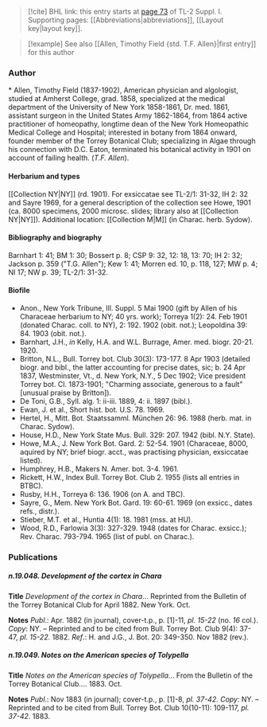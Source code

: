 > [!cite] BHL link: this entry starts at [page 73](https://www.biodiversitylibrary.org/item/103858#page/85/mode/1up) of TL-2 Suppl. I.
> Supporting pages: [[Abbreviations|abbreviations]], [[Layout key|layout key]].

> [!example] See also [[Allen, Timothy Field {std. T.F. Allen}|first entry]] for this author

### Author

\* Allen, Timothy Field (1837-1902), American physician and algologist, studied at Amherst College, grad. 1858, specialized at the medical department of the University of New York 1858-1861, Dr. med. 1861, assistant surgeon in the United States Army 1862-1864, from 1864 active practitioner of homeopathy, longtime dean of the New York Homeopathic Medical College and Hospital; interested in botany from 1864 onward, founder member of the Torrey Botanical Club; specializing in Algae through his connection with D.C. Eaton, terminated his botanical activity in 1901 on account of failing health. (*T.F. Allen*).

#### Herbarium and types

[[Collection NY|NY]] (rd. 1901). For exsiccatae see TL-2/1: 31-32, IH 2: 32 and Sayre 1969, for a general description of the collection see Howe, 1901 (ca. 8000 specimens, 2000 microsc. slides; library also at [[Collection NY|NY]]). Additional location: [[Collection M|M]] (in Charac. herb. Sydow).

#### Bibliography and biography

Barnhart 1: 41; BM 1: 30; Bossert p. 8; CSP 9: 32, 12: 18, 13: 70; IH 2: 32; Jackson p. 359 ("T.G. Allen"); Kew 1: 41; Morren ed. 10, p. 118, 127; MW p. 4; NI 17; NW p. 39; TL-2/1: 31-32.

#### Biofile

- Anon., New York Tribune, Ill. Suppl. 5 Mai 1900 (gift by Allen of his Characeae herbarium to NY; 40 yrs. work); Torreya 1(2): 24. Feb 1901 (donated Charac. coll. to NY), 2: 192. 1902 (obit. not.); Leopoldina 39: 84. 1903 (obit. not.).
- Barnhart, J.H., *in* Kelly, H.A. and W.L. Burrage, Amer. med. biogr. 20-21. 1920.
- Britton, N.L., Bull. Torrey bot. Club 30(3): 173-177. 8 Apr 1903 (detailed biogr. and bibl., the latter accounting for precise dates, sic; b. 24 Apr 1837, Westminster, Vt., d. New York, N.Y., 5 Dec 1902; Vice president Torrey bot. Cl. 1873-1901; "Charming associate, generous to a fault" \[unusual praise by Britton\]).
- De Toni, G.B., Syll. alg. 1: ii-iii. 1889, 4: ii. 1897 (bibl.).
- Ewan, J. et al., Short hist. bot. U.S. 78. 1969.
- Hertel, H., Mitt. Bot. Staatssamml. München 26: 96. 1988 (herb. mat. in Charac. Sydow).
- House, H.D., New York State Mus. Bull. 329: 207. 1942 (bibl. N.Y. State).
- Howe, M.A., J. New York Bot. Gard. 2: 52-54. 1901 (Characeae, 8000, aquired by NY; brief biogr. acct., was practising physician, exsiccatae listed).
- Humphrey, H.B., Makers N. Amer. bot. 3-4. 1961.
- Rickett, H.W., Index Bull. Torrey Bot. Club 2. 1955 (lists all entries in BTBC).
- Rusby, H.H., Torreya 6: 136. 1906 (on A. and TBC).
- Sayre, G., Mem. New York Bot. Gard. 19: 60-61. 1969 (on exsicc., dates refs., distr.).
- Stieber, M.T. et al., Huntia 4(1): 18. 1981 (mss. at HU).
- Wood, R.D., Farlowia 3(3): 327-329. 1948 (dates for Charac. exsicc.); Rev. Charac. 793-794. 1965 (list of publ. on Charac.).

### Publications

##### n.19.048. Development of the cortex in Chara

**Title**
*Development of the cortex in Chara*... Reprinted from the Bulletin of the Torrey Botanical Club for April 1882. New York. Oct.

**Notes**
*Publ*.: Apr. 1882 (in journal), cover-t.p., p. \[1\]-11, *pl. 15-22* (no. *16* col.). *Copy*: NY. – Reprinted and to be cited from Bull. Torrey Bot. Club 9(4): 37-47, *pl. 15-22.* 1882.
*Ref*.: H. and J.G., J. Bot. 20: 349-350. Nov 1882 (rev.).

##### n.19.049. Notes on the American species of Tolypella

**Title**
*Notes on the American species of Tolypella*... From the Bulletin of the Torrey Botanical Club.... 1883. Oct.

**Notes**
*Publ*.: Nov 1883 (in journal); cover-t.p., p. \[1\]-8, *pl. 37-42. Copy*: NY. – Reprinted and to be cited from Bull. Torrey Bot. Club 10(10-11): 109-117, *pl. 37-42.* 1883.

